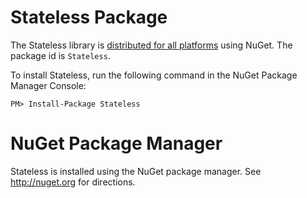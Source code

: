 # Stateless Package #

The Stateless library is [distributed for all platforms](https://nuget.org/packages/Stateless/) using NuGet. The package id is `Stateless`.

To install Stateless, run the following command in the NuGet Package Manager Console:

```
PM> Install-Package Stateless
```

# NuGet Package Manager #

Stateless is installed using the NuGet package manager. See http://nuget.org for directions.